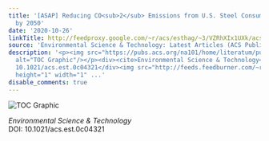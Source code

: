 ```yaml
---
title: '[ASAP] Reducing CO<sub>2</sub> Emissions from U.S. Steel Consumption by 70%
  by 2050'
date: '2020-10-26'
linkTitle: http://feedproxy.google.com/~r/acs/esthag/~3/VZRhXIx1UXk/acs.est.0c04321
source: 'Environmental Science & Technology: Latest Articles (ACS Publications)'
description: '<p><img src="https://pubs.acs.org/na101/home/literatum/publisher/achs/journals/content/esthag/0/esthag.ahead-of-print/acs.est.0c04321/20201026/images/medium/es0c04321_0006.gif"
  alt="TOC Graphic"/></p><div><cite>Environmental Science & Technology</cite></div><div>DOI:
  10.1021/acs.est.0c04321</div><img src="http://feeds.feedburner.com/~r/acs/esthag/~4/VZRhXIx1UXk"
  height="1" width="1" ...'
disable_comments: true
---
```

<p><img src="https://pubs.acs.org/na101/home/literatum/publisher/achs/journals/content/esthag/0/esthag.ahead-of-print/acs.est.0c04321/20201026/images/medium/es0c04321_0006.gif" alt="TOC Graphic"/></p><div><cite>Environmental Science & Technology</cite></div><div>DOI: 10.1021/acs.est.0c04321</div><img src="http://feeds.feedburner.com/~r/acs/esthag/~4/VZRhXIx1UXk" height="1" width="1" ...